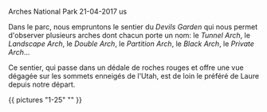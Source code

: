 Arches National Park
21-04-2017
us

Dans le parc, nous empruntons le sentier du *Devils Garden* qui nous permet d'observer plusieurs arches dont chacun porte un nom: le *Tunnel Arch*, le *Landscape Arch*, le *Double Arch*, le *Partition Arch*, le *Black Arch*, le *Private Arch*...

Ce sentier, qui passe dans un dédale de roches rouges et offre une vue dégagée sur les sommets enneigés de l'Utah, est de loin le préféré de Laure depuis notre départ.

{{ pictures "1-25" "" }}
